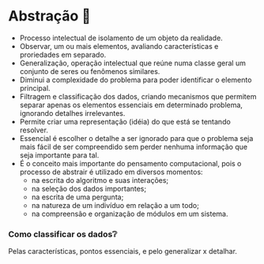 # Abstração 🧩

- Processo intelectual de isolamento de um objeto da realidade.
- Observar, um ou mais elementos, avaliando características e proriedades em separado.
- Generalização, operação intelectual que reúne numa classe geral um conjunto de seres ou fenômenos similares.
- Diminui a complexidade do problema para poder identificar o elemento principal.
- Filtragem e classificação dos dados, criando mecanismos que permitem separar apenas os elementos essenciais em determinado problema, ignorando detalhes irrelevantes.
- Permite criar uma representação (idéia) do que está se tentando resolver.
- Essencial é escolher o detalhe a ser ignorado para que o problema seja mais fácil de ser compreendido sem perder nenhuma informação que seja importante para tal.
- É o conceito mais importante do pensamento computacional, pois o processo de abstrair é utilizado em diversos momentos:
   - na escrita do algoritmo e suas interações;
   - na seleção dos dados importantes;
   - na escrita de uma pergunta;
   - na natureza de um indivíduo em relação a um todo;
   - na compreensão e organização de módulos em um sistema.

### Como classificar os dados❔

Pelas características, pontos essenciais, e pelo generalizar x detalhar.
